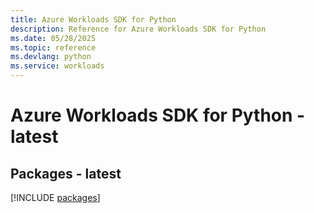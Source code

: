 ```yaml
---
title: Azure Workloads SDK for Python
description: Reference for Azure Workloads SDK for Python
ms.date: 05/28/2025
ms.topic: reference
ms.devlang: python
ms.service: workloads
---
```

# Azure Workloads SDK for Python - latest
## Packages - latest
[!INCLUDE [packages](workloads-index.md)]
